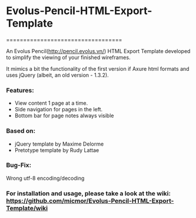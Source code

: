 # Evolus-Pencil-HTML-Export-Template
==================================

An Evolus Pencil(http://pencil.evolus.vn/) HTML Export Template developed to simplify the viewing of your finished wireframes.

It mimics a bit the functionality of the first version if Axure html formats and uses jQuery (albeit, an old version - 1.3.2).

### Features:
 * View content 1 page at a time. 
 * Side navigation for pages in the left. 
 * Bottom bar for page notes always visible


### Based on:
 * jQuery template by Maxime Delorme
 * Pretotype template by Rudy Lattae

### Bug-Fix: 
Wrong utf-8 encoding/decoding


### For installation and usage, please take a look at the wiki: https://github.com/micmor/Evolus-Pencil-HTML-Export-Template/wiki


